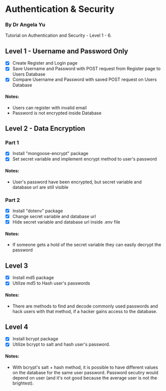# Authentication & Security

### By Dr Angela Yu

Tutorial on Authentication and Security - Level 1 - 6.

## Level 1 - Username and Password Only

- [x] Create Register and Login page
- [x] Save Username and Password with POST request from Register page to Users Database
- [x] Compare Username and Password with saved POST request on Users Database

#### Notes:

- Users can register with invalid email
- Password is not encrypted inside Database

## Level 2 - Data Encryption

### Part 1

- [x] Install "mongoose-encrypt" package
- [x] Set secret variable and implement encrypt method to user's password

#### Notes:

- User's password have been encrypted, but secret variable and database url are still visible

### Part 2

- [x] Install "dotenv" package
- [x] Change secret variable and database url
- [x] Hide secret variable and database url inside .env file

#### Notes:

- If someone gets a hold of the secret variable they can easily decrypt the password

## Level 3

- [x] Install md5 package
- [x] Utilize md5 to Hash user's passwords

#### Notes:

- There are methods to find and decode commonly used passwords and hack users with that method, if a hacker gains access to the database.

## Level 4

- [x] Install bcrypt package
- [x] Utilize bcrypt to salt and hash user's password.

#### Notes:

- With bcrypt's salt + hash method, it is possible to have different values on the database for the same user password. Password secutiry would depend on user (and it's not good because the average user is not the brightest).
